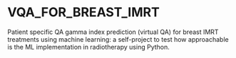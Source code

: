 # VQA_FOR_BREAST_IMRT
Patient specific QA gamma index prediction (virtual QA) for breast IMRT treatments using machine learning: a self-project to test how approachable is the ML implementation in radiotherapy using Python.
